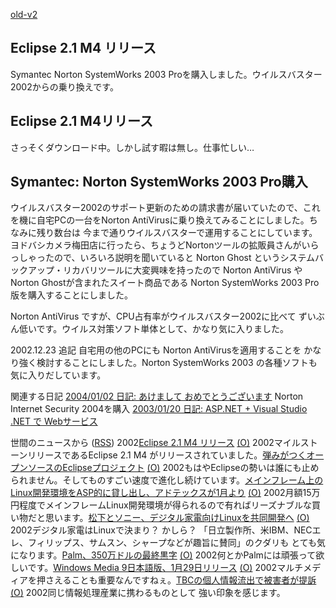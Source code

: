 [old-v2](ig021220-orig.html)

## Eclipse 2.1 M4 リリース

Symantec Norton SystemWorks 2003 Proを購入しました。ウイルスバスター2002からの乗り換えです。






## Eclipse 2.1 M4リリース


さっそくダウンロード中。しかし試す暇は無し。仕事忙しい…

## Symantec: Norton SystemWorks 2003 Pro購入


ウイルスバスター2002のサポート更新のための請求書が届いていたので、これを機に自宅PCの一台をNorton
AntiVirusに乗り換えてみることにしました。ちなみに残り数台は 今まで通りウイルスバスターで運用することにしています。ヨドバシカメラ梅田店に行ったら、ちょうどNortonツールの拡販員さんがいらっしゃったので、いろいろ説明を聞いていると
Norton Ghost というシステムバックアップ・リカバリツールに大変興味を持ったので
Norton AntiVirus や Norton Ghostが含まれたスイート商品である Norton SystemWorks
2003 Pro版を購入することにしました。

Norton AntiVirus ですが、CPU占有率がウイルスバスター2002に比べて ずいぶん低いです。ウイルス対策ソフト単体として、かなり気に入りました。

2002.12.23 追記 自宅用の他のPCにも Norton AntiVirusを適用することを かなり強く検討することにしました。Norton
SystemWorks 2003 の各種ソフトも気に入りだしています。

関連する日記
[2004/01/02 日記: あけまして おめでとうございます](../2004/ig040102.html)
  Norton Internet Security 2004を購入
  [2003/01/20 日記: ASP.NET + Visual Studio .NET で Webサービス](../2003/ig030120.html)





世間のニュースから ([RSS](ig021220-news.xml)) 2002[Eclipse 2.1 M4 リリース](http://eclipse.org/) [(O)](http://eclipse.org/) 2002マイルストーンリリースであるEclipse 2.1 M4 がリリースされていました。[弾みがつくオープンソースのEclipseプロジェクト](http://www.zdnet.co.jp/enterprise/0212/17/epn01.html) [(O)](http://www.zdnet.co.jp/enterprise/0212/17/epn01.html) 2002もはやEclipseの勢いは誰にも止められません。そしてものすごい速度で進化し続けています。[メインフレーム上のLinux開発環境をASP的に貸し出し、アドテックスが1月より](http://www.zdnet.co.jp/enterprise/0212/18/epn22.html) [(O)](http://www.zdnet.co.jp/enterprise/0212/18/epn22.html) 2002月額15万円程度でメインフレームLinux開発環境が得られるので有ればリーズナブルな買い物だと思います。[松下とソニー、デジタル家電向けLinuxを共同開発へ](http://www.zdnet.co.jp/news/0212/18/njbt_03.html) [(O)](http://www.zdnet.co.jp/news/0212/18/njbt_03.html) 2002デジタル家電はLinuxで決まり？ かしら？ 「日立製作所、米IBM、NECエレ、フィリップス、サムスン、シャープなどが趣旨に賛同」のクダリも とても気になります。[Palm、350万ドルの最終黒字](http://www.zdnet.co.jp/news/0212/19/nebt_07.html) [(O)](http://www.zdnet.co.jp/news/0212/19/nebt_07.html) 2002何とかPalmには頑張って欲しいです。[Windows Media 9日本語版、1月29日リリース](http://www.zdnet.co.jp/news/0212/19/njbt_01.html) [(O)](http://www.zdnet.co.jp/news/0212/19/njbt_01.html) 2002マルチメディアを押さえることも重要なんですねぇ。[TBCの個人情報流出で被害者が提訴](http://www.zdnet.co.jp/news/0212/19/njbt_05.html) [(O)](http://www.zdnet.co.jp/news/0212/19/njbt_05.html) 2002同じ情報処理産業に携わるものとして 強い印象を感じます。